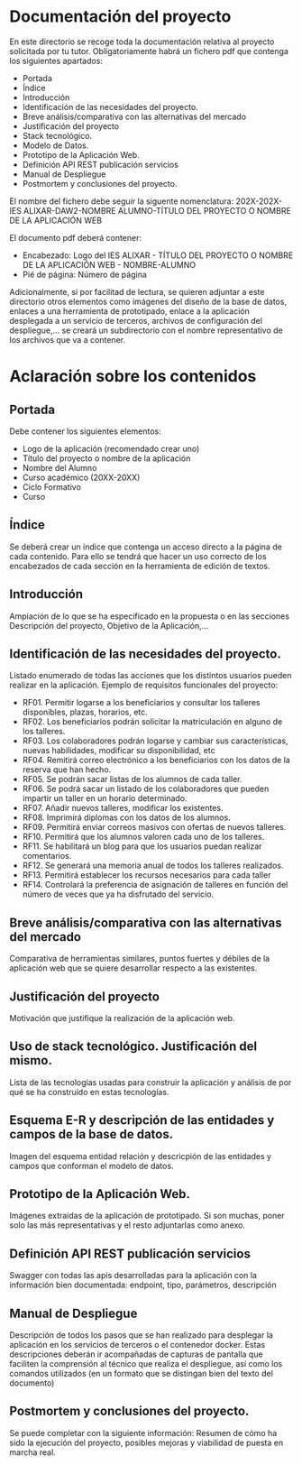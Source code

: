 # Documentación del proyecto

En este directorio se recoge toda la documentación relativa al proyecto solicitada por tu tutor. Obligatoriamente habrá un fichero pdf que contenga los siguientes apartados:
- Portada
- Índice
- Introducción
- Identificación de las necesidades del proyecto.
- Breve análisis/comparativa con las alternativas del mercado
- Justificación del proyecto
- Stack tecnológico.
- Modelo de Datos.
- Prototipo de la Aplicación Web.
- Definición API REST publicación servicios
- Manual de Despliegue
- Postmortem y conclusiones del proyecto.

El nombre del fichero debe seguir la siguente nomenclatura: 202X-202X-IES ALIXAR-DAW2-NOMBRE ALUMNO-TÍTULO DEL PROYECTO O NOMBRE DE LA APLICACIÓN WEB

El documento pdf deberá contener:
- Encabezado: Logo del IES ALIXAR - TÍTULO DEL PROYECTO O NOMBRE DE LA APLICACIÓN WEB - NOMBRE-ALUMNO
- Pié de página: Número de página

Adicionalmente, si por facilitad de lectura, se quieren adjuntar a este directorio otros elementos como imágenes del diseño de la base de datos, enlaces a una herramienta de prototipado, enlace a la aplicación desplegada a un servicio de terceros, archivos de configuración del despliegue,... se creará un subdirectorio con el nombre representativo de los archivos que va a contener.

# Aclaración sobre los contenidos
## Portada
Debe contener los siguientes elementos:
- Logo de la aplicación (recomendado crear uno)
- Título del proyecto o nombre de la aplicación
- Nombre del Alumno
- Curso académico (20XX-20XX)
- Ciclo Formativo
- Curso

## Índice
Se deberá crear un índice que contenga un acceso directo a la página de cada contenido. Para ello se tendrá que hacer un uso correcto de los encabezados de cada sección en la herramienta de edición de textos.

## Introducción
Ampiación de lo que se ha especificado en la propuesta o en las secciones Descripción del proyecto, Objetivo de la Aplicación,...

## Identificación de las necesidades del proyecto.
Listado enumerado de todas las acciones que los distintos usuarios pueden realizar en la aplicación. Ejemplo de requisitos funcionales del proyecto:
- RF01. Permitir logarse a los beneficiarios y consultar los talleres disponibles, plazas, horarios, etc.
- RF02. Los beneficiarios podrán solicitar la matriculación en alguno de los talleres.
- RF03. Los colaboradores podrán logarse y cambiar sus características, nuevas habilidades, modificar su disponibilidad, etc
- RF04. Remitirá correo electrónico a los beneficiarios con los datos de la reserva que han hecho.
- RF05. Se podrán sacar listas de los alumnos de cada taller.
- RF06. Se podrá sacar un listado de los colaboradores que pueden impartir un taller en un horario determinado.
- RF07. Añadir nuevos talleres, modificar los existentes.
- RF08. Imprimirá diplomas con los datos de los alumnos.
- RF09. Permitirá enviar correos masivos con ofertas de nuevos talleres.
- RF10. Permitirá que los alumnos valoren cada uno de los talleres.
- RF11. Se habilitará un blog para que los usuarios puedan realizar comentarios.
- RF12. Se generará una memoria anual de todos los talleres realizados.
- RF13. Permitirá establecer los recursos necesarios para cada taller
- RF14. Controlará la preferencia de asignación de talleres en función del número de veces que ya ha disfrutado del servicio.

## Breve análisis/comparativa con las alternativas del mercado
Comparativa de herramientas similares, puntos fuertes y débiles de la aplicación web que se quiere desarrollar respecto a las existentes.

## Justificación del proyecto
Motivación que justifique la realización de la aplicación web.

## Uso de stack tecnológico. Justificación del mismo.
Lista de las tecnologías usadas para construir la aplicación y análisis de por qué se ha construído en estas tecnologías. 

## Esquema E-R y descripción de las entidades y campos de la base de datos.
Imagen del esquema entidad relación y descricpión de las entidades y campos que conforman el modelo de datos.

## Prototipo de la Aplicación Web.
Imágenes extraidas de la aplicación de prototipado. Si son muchas, poner solo las más representativas y el resto adjuntarlas como anexo.

## Definición API REST publicación servicios
Swagger con todas las apis desarrolladas para la aplicación con la información bien documentada: endpoint, tipo, parámetros, descripción

## Manual de Despliegue
Descripción de todos los pasos que se han realizado para desplegar la aplicación en los servicios de terceros o el contenedor docker. Estas descripciones deberán ir acompañadas de capturas de pantalla que faciliten la comprensión al técnico que realiza el despliegue, así como los comandos utilizados (en un formato que se distingan bien del texto del documento)

## Postmortem y conclusiones del proyecto.
Se puede completar con la siguiente información: Resumen de cómo ha sido la ejecución del proyecto, posibles mejoras y viabilidad de puesta en marcha real.
